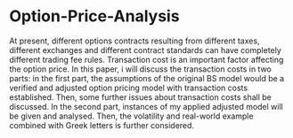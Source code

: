 # Option-Price-Analysis
At present, different options contracts resulting from different taxes, different exchanges and different contract standards can have completely different trading fee rules. Transaction cost is an important factor affecting the option price. In this paper, i will discuss the transaction costs in two parts: in the first part, the assumptions of the original BS model would be a verified and adjusted option pricing model with transaction costs established. Then, some further issues about transaction costs shall be discussed. In the second part, instances of my applied adjusted model will be given and analysed. Then, the volatility and real-world example combined with Greek letters is further considered.

